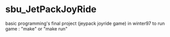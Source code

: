 # sbu_JetPackJoyRide
basic programming's final project (jeypack joyride game) in winter97
to run game : "make" or "make run"
